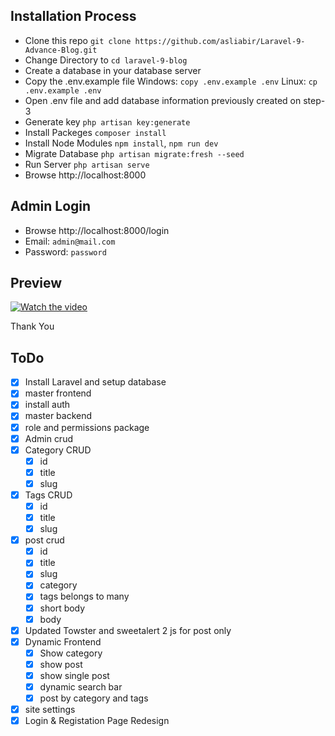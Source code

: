 ## Installation Process

- Clone this repo `git clone https://github.com/asliabir/Laravel-9-Advance-Blog.git`
- Change Directory to `cd laravel-9-blog`
- Create a database in your database server
- Copy the .env.example file Windows: `copy .env.example .env` Linux: `cp .env.example .env`
- Open .env file and add database information previously created on step-3
- Generate key `php artisan key:generate`
- Install Packeges `composer install`
- Install Node Modules `npm install`, `npm run dev`
- Migrate Database `php artisan migrate:fresh --seed`
- Run Server `php artisan serve`
- Browse http://localhost:8000

## Admin Login
- Browse http://localhost:8000/login
- Email: `admin@mail.com`
- Password: `password`
## Preview
[![Watch the video](https://img.youtube.com/vi/OO3zP2DYlRs/maxresdefault.jpg)](https://youtu.be/OO3zP2DYlRs)



Thank You

## ToDo

- [x] Install Laravel and setup database
- [x] master frontend
- [x] install auth
- [x] master backend
- [x] role and permissions package
- [x] Admin crud
- [x] Category CRUD
  - [x] id
  - [x] title
  - [x] slug
- [x] Tags CRUD
  - [x] id
  - [x] title
  - [x] slug
- [x] post crud
  - [x] id
  - [x] title
  - [x] slug
  - [x] category
  - [x] tags belongs to many
  - [x] short body
  - [x] body
- [x] Updated Towster and sweetalert 2 js for post only
- [x] Dynamic Frontend
  - [x] Show category
  - [x] show post
  - [x] show single post
  - [x] dynamic search bar
  - [x] post by category and tags
- [x] site settings
- [x] Login & Registation Page Redesign
